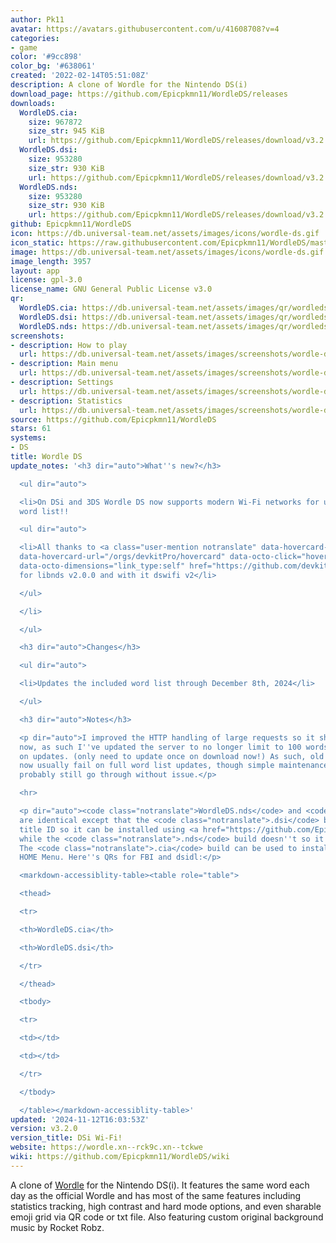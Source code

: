 ```yaml
---
author: Pk11
avatar: https://avatars.githubusercontent.com/u/41608708?v=4
categories:
- game
color: '#9cc898'
color_bg: '#638061'
created: '2022-02-14T05:51:08Z'
description: A clone of Wordle for the Nintendo DS(i)
download_page: https://github.com/Epicpkmn11/WordleDS/releases
downloads:
  WordleDS.cia:
    size: 967872
    size_str: 945 KiB
    url: https://github.com/Epicpkmn11/WordleDS/releases/download/v3.2.0/WordleDS.cia
  WordleDS.dsi:
    size: 953280
    size_str: 930 KiB
    url: https://github.com/Epicpkmn11/WordleDS/releases/download/v3.2.0/WordleDS.dsi
  WordleDS.nds:
    size: 953280
    size_str: 930 KiB
    url: https://github.com/Epicpkmn11/WordleDS/releases/download/v3.2.0/WordleDS.nds
github: Epicpkmn11/WordleDS
icon: https://db.universal-team.net/assets/images/icons/wordle-ds.gif
icon_static: https://raw.githubusercontent.com/Epicpkmn11/WordleDS/master/resources/icon/icon.0.png
image: https://db.universal-team.net/assets/images/icons/wordle-ds.gif
image_length: 3957
layout: app
license: gpl-3.0
license_name: GNU General Public License v3.0
qr:
  WordleDS.cia: https://db.universal-team.net/assets/images/qr/wordleds-cia.png
  WordleDS.dsi: https://db.universal-team.net/assets/images/qr/wordleds-dsi.png
  WordleDS.nds: https://db.universal-team.net/assets/images/qr/wordleds-nds.png
screenshots:
- description: How to play
  url: https://db.universal-team.net/assets/images/screenshots/wordle-ds/how-to-play.png
- description: Main menu
  url: https://db.universal-team.net/assets/images/screenshots/wordle-ds/main-menu.png
- description: Settings
  url: https://db.universal-team.net/assets/images/screenshots/wordle-ds/settings.png
- description: Statistics
  url: https://db.universal-team.net/assets/images/screenshots/wordle-ds/statistics.png
source: https://github.com/Epicpkmn11/WordleDS
stars: 61
systems:
- DS
title: Wordle DS
update_notes: '<h3 dir="auto">What''s new?</h3>

  <ul dir="auto">

  <li>On DSi and 3DS Wordle DS now supports modern Wi-Fi networks for updating the
  word list!!

  <ul dir="auto">

  <li>All thanks to <a class="user-mention notranslate" data-hovercard-type="organization"
  data-hovercard-url="/orgs/devkitPro/hovercard" data-octo-click="hovercard-link-click"
  data-octo-dimensions="link_type:self" href="https://github.com/devkitPro">@devkitPro</a>
  for libnds v2.0.0 and with it dswifi v2</li>

  </ul>

  </li>

  </ul>

  <h3 dir="auto">Changes</h3>

  <ul dir="auto">

  <li>Updates the included word list through December 8th, 2024</li>

  </ul>

  <h3 dir="auto">Notes</h3>

  <p dir="auto">I improved the HTTP handling of large requests so it should be stable
  now, as such I''ve updated the server to no longer limit to 100 words at a time
  on updates. (only need to update once on download now!) As such, old versions will
  now usually fail on full word list updates, though simple maintenance updates will
  probably still go through without issue.</p>

  <hr>

  <p dir="auto"><code class="notranslate">WordleDS.nds</code> and <code class="notranslate">WordleDS.dsi</code>
  are identical except that the <code class="notranslate">.dsi</code> build has a
  title ID so it can be installed using <a href="https://github.com/Epicpkmn11/NTM/releases">NTM</a>
  while the <code class="notranslate">.nds</code> build doesn''t so it works on flashcards.
  The <code class="notranslate">.cia</code> build can be used to install to the 3DS
  HOME Menu. Here''s QRs for FBI and dsidl:</p>

  <markdown-accessiblity-table><table role="table">

  <thead>

  <tr>

  <th>WordleDS.cia</th>

  <th>WordleDS.dsi</th>

  </tr>

  </thead>

  <tbody>

  <tr>

  <td></td>

  <td></td>

  </tr>

  </tbody>

  </table></markdown-accessiblity-table>'
updated: '2024-11-12T16:03:53Z'
version: v3.2.0
version_title: DSi Wi-Fi!
website: https://wordle.xn--rck9c.xn--tckwe
wiki: https://github.com/Epicpkmn11/WordleDS/wiki
---
```

A clone of [Wordle](https://www.nytimes.com/games/wordle/index.html) for the Nintendo DS(i). It features the same word each day as the official Wordle and has most of the same features including statistics tracking, high contrast and hard mode options, and even sharable emoji grid via QR code or txt file. Also featuring custom original background music by Rocket Robz.
